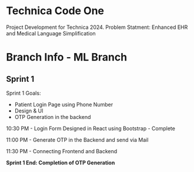 # Technica Code One
Project Development for Technica 2024. Problem Statment: Enhanced EHR and Medical Language Simplification

# Branch Info - ML Branch

## Sprint 1
Sprint 1 Goals:


- Patient Login Page using Phone Number
- Design & UI
- OTP Generation in the backend

10:30 PM - Login Form Designed in React using Bootstrap - Complete

11:00 PM - Generate OTP in the Backend and send via Mail

11:30 PM - Connecting Frontend and Backend

**Sprint 1 End: Completion of OTP Generation**